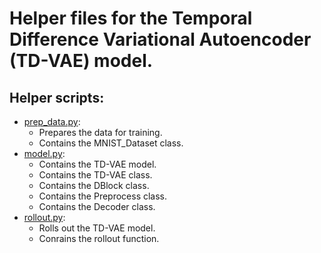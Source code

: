 # Helper files for the Temporal Difference Variational Autoencoder (TD-VAE) model.
## Helper scripts:

- [prep_data.py](prep_data.py):
    - Prepares the data for training.
    - Contains the MNIST_Dataset class.
- [model.py](model.py):
    - Contains the TD-VAE model.
    - Contains the TD-VAE class.
    - Contains the DBlock class.
    - Contains the Preprocess class.
    - Contains the Decoder class.
- [rollout.py](rollout.py):
    - Rolls out the TD-VAE model.
    - Conrains the rollout function.
